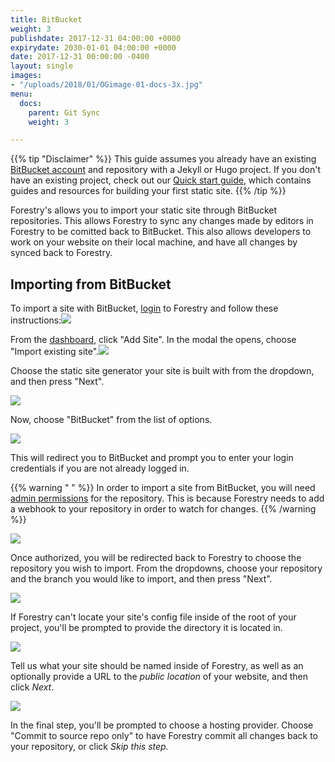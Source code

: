 ```yaml
---
title: BitBucket
weight: 3
publishdate: 2017-12-31 04:00:00 +0000
expirydate: 2030-01-01 04:00:00 +0000
date: 2017-12-31 00:00:00 -0400
layout: single
images:
- "/uploads/2018/01/OGimage-01-docs-3x.jpg"
menu:
  docs:
    parent: Git Sync
    weight: 3

---
```

{{% tip "Disclaimer" %}}
This guide assumes you already have an existing [BitBucket account](https://bitbucket.org/account/signup/) and repository with a Jekyll or Hugo project. If you don't have an existing project, check out our [Quick start guide](/docs/quickstart/tour/), which contains guides and resources for building your first static site.
{{% /tip %}}

Forestry's allows you to import your static site through BitBucket repositories. This allows Forestry to sync any changes made by editors in Forestry to be comitted back to BitBucket. This also allows developers to work on your website on their local machine, and have all changes by synced back to Forestry.

## Importing from BitBucket

To import a site with BitBucket, [login](https://app.forestry.io/login) to Forestry and follow these instructions:![](/uploads/2018/01/12.png)

From the [dashboard](https://app.forestry.io/dashboard), click "Add Site". In the modal the opens, choose "Import existing site".![](/uploads/2018/01/23.png)

Choose the static site generator your site is built with from the dropdown, and then press "Next".

![](/uploads/2018/01/34.png)

Now, choose "BitBucket" from the list of options.

![](/uploads/2018/01/7.png)

This will redirect you to BitBucket and prompt you to enter your login credentials if you are not already logged in.

{{% warning " " %}}
In order to import a site from BitBucket, you will need [admin permissions](https://confluence.atlassian.com/bitbucketserver/using-project-permissions-776639801.html) for the repository. This is because Forestry needs to add a webhook to your repository in order to watch for changes.
{{% /warning %}}

![](/uploads/2018/01/46.png)

Once authorized, you will be redirected back to Forestry to choose the repository you wish to import. From the dropdowns, choose your repository and the branch you would like to import, and then press "Next".

![](/uploads/2018/01/48.png)

If Forestry can't locate your site's config file inside of the root of your project, you'll be prompted to provide the directory it is located in.

![](/uploads/2018/01/48.png)

Tell us what your site should be named inside of Forestry, as well as an optionally provide a URL to the _public location_ of your website, and then click _Next_.

![](/uploads/2018/01/3.png)

In the final step, you'll be prompted to choose a hosting provider. Choose "Commit to source repo only" to have Forestry commit all changes back to your repository, or click _Skip this step._